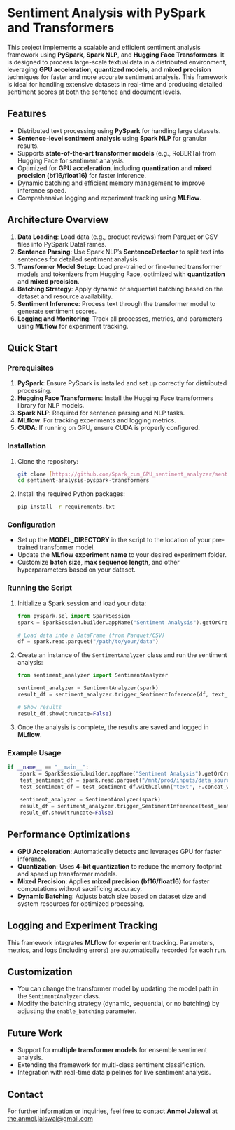 
# Sentiment Analysis with PySpark and Transformers

This project implements a scalable and efficient sentiment analysis framework using **PySpark**, **Spark NLP**, and **Hugging Face Transformers**. It is designed to process large-scale textual data in a distributed environment, leveraging **GPU acceleration**, **quantized models**, and **mixed precision** techniques for faster and more accurate sentiment analysis. This framework is ideal for handling extensive datasets in real-time and producing detailed sentiment scores at both the sentence and document levels.

## Features

- Distributed text processing using **PySpark** for handling large datasets.
- **Sentence-level sentiment analysis** using **Spark NLP** for granular results.
- Supports **state-of-the-art transformer models** (e.g., RoBERTa) from Hugging Face for sentiment analysis.
- Optimized for **GPU acceleration**, including **quantization** and **mixed precision (bf16/float16)** for faster inference.
- Dynamic batching and efficient memory management to improve inference speed.
- Comprehensive logging and experiment tracking using **MLflow**.

## Architecture Overview

1. **Data Loading**: Load data (e.g., product reviews) from Parquet or CSV files into PySpark DataFrames.
2. **Sentence Parsing**: Use Spark NLP’s **SentenceDetector** to split text into sentences for detailed sentiment analysis.
3. **Transformer Model Setup**: Load pre-trained or fine-tuned transformer models and tokenizers from Hugging Face, optimized with **quantization** and **mixed precision**.
4. **Batching Strategy**: Apply dynamic or sequential batching based on the dataset and resource availability.
5. **Sentiment Inference**: Process text through the transformer model to generate sentiment scores.
6. **Logging and Monitoring**: Track all processes, metrics, and parameters using **MLflow** for experiment tracking.

## Quick Start

### Prerequisites

1. **PySpark**: Ensure PySpark is installed and set up correctly for distributed processing.
2. **Hugging Face Transformers**: Install the Hugging Face transformers library for NLP models.
3. **Spark NLP**: Required for sentence parsing and NLP tasks.
4. **MLflow**: For tracking experiments and logging metrics.
5. **CUDA**: If running on GPU, ensure CUDA is properly configured.

### Installation

1. Clone the repository:

   ```bash
   git clone [https://github.com/Spark_cum_GPU_sentiment_analyzer/sentiment-analysis-pyspark-transformers.git](https://github.com/anmolg1997/Spark_cum_GPU_sentiment_analyzer.git)
   cd sentiment-analysis-pyspark-transformers
   ```

2. Install the required Python packages:

   ```bash
   pip install -r requirements.txt
   ```

### Configuration

- Set up the **MODEL_DIRECTORY** in the script to the location of your pre-trained transformer model.
- Update the **MLflow experiment name** to your desired experiment folder.
- Customize **batch size**, **max sequence length**, and other hyperparameters based on your dataset.

### Running the Script

1. Initialize a Spark session and load your data:

   ```python
   from pyspark.sql import SparkSession
   spark = SparkSession.builder.appName("Sentiment Analysis").getOrCreate()
   
   # Load data into a DataFrame (from Parquet/CSV)
   df = spark.read.parquet("/path/to/your/data")
   ```

2. Create an instance of the `SentimentAnalyzer` class and run the sentiment analysis:

   ```python
   from sentiment_analyzer import SentimentAnalyzer
   
   sentiment_analyzer = SentimentAnalyzer(spark)
   result_df = sentiment_analyzer.trigger_SentimentInference(df, text_column="text", sentParse=True)
   
   # Show results
   result_df.show(truncate=False)
   ```

3. Once the analysis is complete, the results are saved and logged in **MLflow**.

### Example Usage

```python
if __name__ == "__main__":
    spark = SparkSession.builder.appName("Sentiment Analysis").getOrCreate()
    test_sentiment_df = spark.read.parquet("/mnt/prod/inputs/data_sources/reviews.parquet")
    test_sentiment_df = test_sentiment_df.withColumn("text", F.concat_ws(" . ", "ReviewTitle", "ReviewBody"))
    
    sentiment_analyzer = SentimentAnalyzer(spark)
    result_df = sentiment_analyzer.trigger_SentimentInference(test_sentiment_df, text_column="text", sentParse=True)
    result_df.show(truncate=False)
```

## Performance Optimizations

- **GPU Acceleration**: Automatically detects and leverages GPU for faster inference.
- **Quantization**: Uses **4-bit quantization** to reduce the memory footprint and speed up transformer models.
- **Mixed Precision**: Applies **mixed precision (bf16/float16)** for faster computations without sacrificing accuracy.
- **Dynamic Batching**: Adjusts batch size based on dataset size and system resources for optimized processing.

## Logging and Experiment Tracking

This framework integrates **MLflow** for experiment tracking. Parameters, metrics, and logs (including errors) are automatically recorded for each run.

## Customization

- You can change the transformer model by updating the model path in the `SentimentAnalyzer` class.
- Modify the batching strategy (dynamic, sequential, or no batching) by adjusting the `enable_batching` parameter.

## Future Work

- Support for **multiple transformer models** for ensemble sentiment analysis.
- Extending the framework for multi-class sentiment classification.
- Integration with real-time data pipelines for live sentiment analysis.

## Contact

For further information or inquiries, feel free to contact **Anmol Jaiswal** at the.anmol.jaiswal@gmail.com
